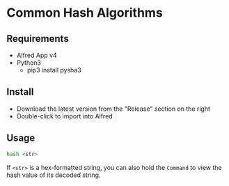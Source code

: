 # Common Hash Algorithms

## Requirements

- Alfred App v4
- Python3
  - pip3 install pysha3

## Install

- Download the latest version from the "Release" section on the right
- Double-click to import into Alfred

## Usage

```bash
hash <str>
```

If `<str>` is a hex-formatted string, you can also hold the `Command` to view the hash value of its decoded string.


